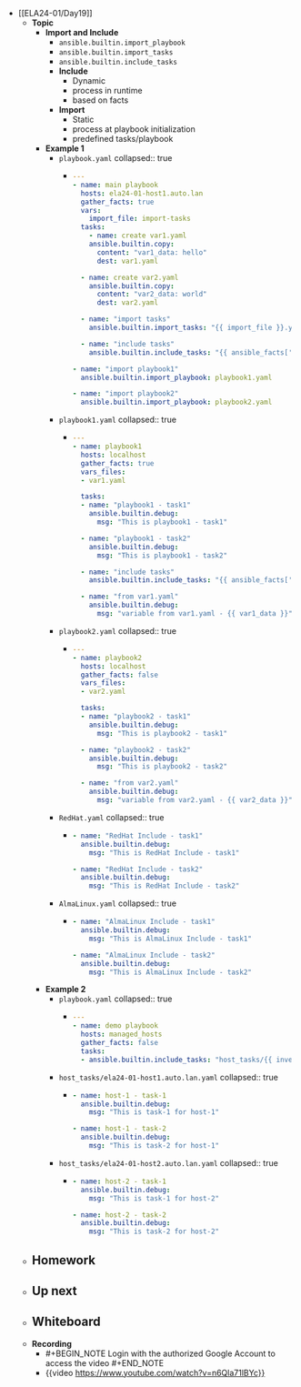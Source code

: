 - [[ELA24-01/Day19]]
	- **Topic**
		- **Import and Include**
			- `ansible.builtin.import_playbook`
			- `ansible.builtin.import_tasks`
			- `ansible.builtin.include_tasks`
			- **Include**
				- Dynamic
				- process in runtime
				- based on facts
			- **Import**
				- Static
				- process at playbook initialization
				- predefined tasks/playbook
		- **Example 1**
			- `playbook.yaml`
			  collapsed:: true
				- ```yaml
				  ---
				  - name: main playbook
				    hosts: ela24-01-host1.auto.lan
				    gather_facts: true
				    vars:
				      import_file: import-tasks
				    tasks:
				      - name: create var1.yaml
				      ansible.builtin.copy:
				        content: "var1_data: hello"
				        dest: var1.yaml
				  
				    - name: create var2.yaml
				      ansible.builtin.copy:
				        content: "var2_data: world"
				        dest: var2.yaml
				  
				    - name: "import tasks"
				      ansible.builtin.import_tasks: "{{ import_file }}.yaml"
				  
				    - name: "include tasks"
				      ansible.builtin.include_tasks: "{{ ansible_facts['distribution'] }}.yaml"
				  
				  - name: "import playbook1"
				    ansible.builtin.import_playbook: playbook1.yaml
				  
				  - name: "import playbook2"
				    ansible.builtin.import_playbook: playbook2.yaml
				  ```
			- `playbook1.yaml`
			  collapsed:: true
				- ```yaml
				  ---
				  - name: playbook1
				    hosts: localhost
				    gather_facts: true
				    vars_files:
				    - var1.yaml
				  
				    tasks:
				    - name: "playbook1 - task1"
				      ansible.builtin.debug:
				        msg: "This is playbook1 - task1"
				  
				    - name: "playbook1 - task2"
				      ansible.builtin.debug:
				        msg: "This is playbook1 - task2"
				  
				    - name: "include tasks"
				      ansible.builtin.include_tasks: "{{ ansible_facts['distribution'] }}.yaml"
				  
				    - name: "from var1.yaml"
				      ansible.builtin.debug:
				        msg: "variable from var1.yaml - {{ var1_data }}"
				  ```
			- `playbook2.yaml`
			  collapsed:: true
				- ```yaml
				  ---
				  - name: playbook2
				    hosts: localhost
				    gather_facts: false
				    vars_files:
				    - var2.yaml
				  
				    tasks:
				    - name: "playbook2 - task1"
				      ansible.builtin.debug:
				        msg: "This is playbook2 - task1"
				  
				    - name: "playbook2 - task2"
				      ansible.builtin.debug:
				        msg: "This is playbook2 - task2"
				  
				    - name: "from var2.yaml"
				      ansible.builtin.debug:
				        msg: "variable from var2.yaml - {{ var2_data }}"
				  ```
			- `RedHat.yaml`
			  collapsed:: true
				- ```yaml
				  - name: "RedHat Include - task1"
				    ansible.builtin.debug:
				      msg: "This is RedHat Include - task1"
				  
				  - name: "RedHat Include - task2"
				    ansible.builtin.debug:
				      msg: "This is RedHat Include - task2"
				  ```
			- `AlmaLinux.yaml`
			  collapsed:: true
				- ```yaml
				  - name: "AlmaLinux Include - task1"
				    ansible.builtin.debug:
				      msg: "This is AlmaLinux Include - task1"
				  
				  - name: "AlmaLinux Include - task2"
				    ansible.builtin.debug:
				      msg: "This is AlmaLinux Include - task2"
				  ```
		- **Example 2**
			- `playbook.yaml`
			  collapsed:: true
				- ```yaml
				  ---
				  - name: demo playbook
				    hosts: managed_hosts
				    gather_facts: false
				    tasks:
				    - ansible.builtin.include_tasks: "host_tasks/{{ inventory_hostname }}.yaml"
				  ```
			- `host_tasks/ela24-01-host1.auto.lan.yaml`
			  collapsed:: true
				- ```yaml
				  - name: host-1 - task-1
				    ansible.builtin.debug:
				      msg: "This is task-1 for host-1"
				  
				  - name: host-1 - task-2
				    ansible.builtin.debug:
				      msg: "This is task-2 for host-1"
				  ```
			- `host_tasks/ela24-01-host2.auto.lan.yaml`
			  collapsed:: true
				- ```yaml
				  - name: host-2 - task-1
				    ansible.builtin.debug:
				      msg: "This is task-1 for host-2"
				  
				  - name: host-2 - task-2
				    ansible.builtin.debug:
				      msg: "This is task-2 for host-2"
				  ```
	- **Homework**
		-
	- **Up next**
		-
	- **Whiteboard**
		-
	- **Recording**
		- #+BEGIN_NOTE
		  Login with the authorized Google Account to access the video
		  #+END_NOTE
		- {{video https://www.youtube.com/watch?v=n6Qla71lBYc}}